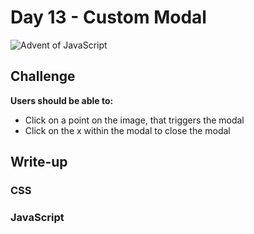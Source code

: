 # Day 13 - Custom Modal

![Advent of JavaScript](screen.gif)

## Challenge

**Users should be able to:**

-   Click on a point on the image, that triggers the modal
-   Click on the x within the modal to close the modal

## Write-up

### CSS

### JavaScript
